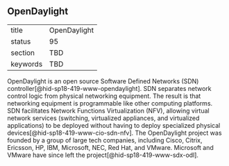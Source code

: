 ## OpenDaylight


|          |              |
| -------- | ------------ |
| title    | OpenDaylight |
| status   | 95           |
| section  | TBD          |
| keywords | TBD          |




OpenDaylight is an open source Software Defined Networks (SDN)
controller[@hid-sp18-419-www-opendaylight]. SDN separates network
control logic from physical networking equipment. The result is that
networking equipment is programmable like other computing platforms. SDN
facilitates Network Functions Virtualization (NFV), allowing virtual
network services (switching, virtualized appliances, and virtualized
applications) to be deployed without having to deploy specialized
physical devices[@hid-sp18-419-www-cio-sdn-nfv]. The OpenDaylight
project was founded by a group of large tech companies, including Cisco,
Citrix, Ericsson, HP, IBM, Microsoft, NEC, Red Hat, and VMware.
Microsoft and VMware have since left the
project[@hid-sp18-419-www-sdx-odl].
